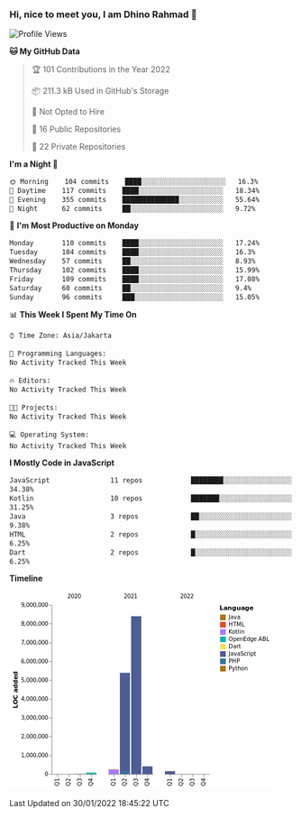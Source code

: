 ### Hi, nice to meet you, I am Dhino Rahmad 👋
<!--START_SECTION:waka-->
![Profile Views](http://img.shields.io/badge/Profile%20Views-7-blue)

**🐱 My GitHub Data** 

> 🏆 101 Contributions in the Year 2022
 > 
> 📦 211.3 kB Used in GitHub's Storage 
 > 
> 🚫 Not Opted to Hire
 > 
> 📜 16 Public Repositories 
 > 
> 🔑 22 Private Repositories  
 > 
**I'm a Night 🦉** 

```text
🌞 Morning    104 commits    ████░░░░░░░░░░░░░░░░░░░░░   16.3% 
🌆 Daytime    117 commits    ████░░░░░░░░░░░░░░░░░░░░░   18.34% 
🌃 Evening    355 commits    ██████████████░░░░░░░░░░░   55.64% 
🌙 Night      62 commits     ██░░░░░░░░░░░░░░░░░░░░░░░   9.72%

```
📅 **I'm Most Productive on Monday** 

```text
Monday       110 commits    ████░░░░░░░░░░░░░░░░░░░░░   17.24% 
Tuesday      104 commits    ████░░░░░░░░░░░░░░░░░░░░░   16.3% 
Wednesday    57 commits     ██░░░░░░░░░░░░░░░░░░░░░░░   8.93% 
Thursday     102 commits    ████░░░░░░░░░░░░░░░░░░░░░   15.99% 
Friday       109 commits    ████░░░░░░░░░░░░░░░░░░░░░   17.08% 
Saturday     60 commits     ██░░░░░░░░░░░░░░░░░░░░░░░   9.4% 
Sunday       96 commits     ███░░░░░░░░░░░░░░░░░░░░░░   15.05%

```


📊 **This Week I Spent My Time On** 

```text
⌚︎ Time Zone: Asia/Jakarta

💬 Programming Languages: 
No Activity Tracked This Week

🔥 Editors: 
No Activity Tracked This Week

🐱‍💻 Projects: 
No Activity Tracked This Week

💻 Operating System: 
No Activity Tracked This Week

```

**I Mostly Code in JavaScript** 

```text
JavaScript               11 repos            ████████░░░░░░░░░░░░░░░░░   34.38% 
Kotlin                   10 repos            ███████░░░░░░░░░░░░░░░░░░   31.25% 
Java                     3 repos             ██░░░░░░░░░░░░░░░░░░░░░░░   9.38% 
HTML                     2 repos             █░░░░░░░░░░░░░░░░░░░░░░░░   6.25% 
Dart                     2 repos             █░░░░░░░░░░░░░░░░░░░░░░░░   6.25%

```


**Timeline**

![Chart not found](https://raw.githubusercontent.com/Dhino12/Dhino12/master/charts/bar_graph.png) 


 Last Updated on 30/01/2022 18:45:22 UTC
<!--END_SECTION:waka-->
 
